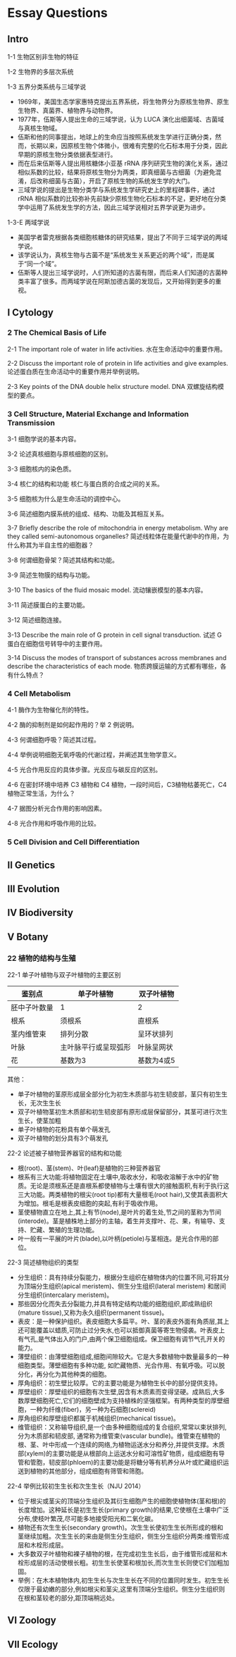 # Essay Questions

## Intro

1-1 生物区别非生物的特征

1-2 生物界的多层次系统

1-3 五界分类系统与三域学说
- 1969年，美国生态学家惠特克提出五界系统，将生物界分为原核生物界、原生生物界、真菌界、植物界与动物界。
- 1977年，伍斯等人提出生命的三域学说，认为 LUCA 演化出细菌域、古菌域与真核生物域。
- 伍斯和他的同事提出，地球上的生命应当按照系统发生学进行正确分类，然而，长期以来，因原核生物个体微小，很难有完整的化石标本用于分类，因此早期的原核生物分类依据表型进行。
- 而在后来伍斯等人提出用核糖体小亚基 rRNA 序列研究生物的演化关系，通过相似系数的比较，结果将原核生物分为两类，即真细菌与古细菌（为避免混淆，后改称细菌与古菌），开启了原核生物的系统发生学的大门。
- 三域学说的提出是生物分类学与系统发生学研究史上的里程碑事件，通过 rRNA 相似系数的比较弥补先前缺少原核生物化石标本的不足，更好地在分类学中运用了系统发生学的方法，因此三域学说相对五界学说更为进步。

1-3-E 两域学说
- 美国学者雷克根据各类细胞核糖体的研究结果，提出了不同于三域学说的两域学说。
- 该学说认为，真核生物与古菌不是“系统发生关系更近的两个域”，而是属于“同一个域”。
- 伍斯等人提出三域学说时，人们所知道的古菌有限，而后来人们知道的古菌种类丰富了很多。而两域学说在阿斯加德古菌的发现后，又开始得到更多的重视。
 
## I Cytology

### 2 The Chemical Basis of Life

2-1 The important role of water in life activities. 水在生命活动中的重要作用。

2-2 Discuss the important role of protein in life activities and give examples. 论述蛋白质在生命活动中的重要作用并举例说明。

2-3 Key points of the DNA double helix structure model.  DNA 双螺旋结构模型的要点。

### 3 Cell Structure, Material Exchange and Information Transmission

3-1 细胞学说的基本内容。

3-2 论述真核细胞与原核细胞的区别。

3-3 细胞核内的染色质。

3-4 核仁的结构和功能 核仁与蛋白质的合成之间的关系。

3-5 细胞核为什么是生命活动的调控中心。

3-6 简述细胞内膜系统的组成、结构、功能及其相互关系。

3-7 Briefly describe the role of mitochondria in energy metabolism. Why are they called semi-autonomous organelles? 简述线粒体在能量代谢中的作用，为什么称其为半自主性的细胞器？

3-8 何谓细胞骨架？简述其结构和功能。

3-9 简述生物膜的结构与功能。

3-10 The basics of the fluid mosaic model. 流动镶嵌模型的基本内容。

3-11 简述膜蛋白的主要功能。

3-12 简述细胞连接。

3-13 Describe the main role of G protein in cell signal transduction. 试述 G 蛋白在细胞信号转导中的主要作用。

3-14 Discuss the modes of transport of substances across membranes and describe the characteristics of each mode. 物质跨膜运输的方式都有哪些，各有什么特点？

### 4 Cell Metabolism

4-1 酶作为生物催化剂的特性。

4-2 酶的抑制剂是如何起作用的？举 2 例说明。

4-3 何谓细胞呼吸？简述其过程。

4-4 举例说明细胞无氧呼吸的代谢过程，并阐述其生物学意义。

4-5 光合作用反应的具体步骤。光反应与碳反应的区别。

4-6 在密封环境中培养 C3 植物和 C4 植物，一段时间后，C3植物枯萎死亡，C4植物正常生活，为什么？

4-7 据图分析光合作用的影响因素。

4-8 光合作用和呼吸作用的比较。

### 5 Cell Division and Cell Differentiation

## II Genetics

## III Evolution

## IV Biodiversity

## V Botany

### 22 植物的结构与生殖

22-1 单子叶植物与双子叶植物的主要区别

|鉴别点 | 单子叶植物 | 双子叶植物 |
| -------------- | ---------- | --------- |
| 胚中子叶数量 | 1 | 2 |
| 根系 | 须根系 | 直根系 |
| 茎内维管束 | 排列分散 | 呈环状排列 |
| 叶脉 | 主叶脉平行或呈现弧形 | 叶脉呈网状 |
| 花 | 基数为3 | 基数为4或5 |

其他：
- 单子叶植物的茎原形成层全部分化为初生木质部与初生韧皮部，茎只有初生生长，无次生生长
- 双子叶植物茎初生木质部和初生韧皮部有原形成层保留部分，其茎可进行次生生长，使茎加粗
- 单子叶植物的花粉具有单个萌发孔
- 双子叶植物的划分具有3个萌发孔

22-2 论述被子植物营养器官的结构和功能
- 根(root)、茎(stem)、叶(leaf)是植物的三种营养器官
- 根系有三大功能:将植物固定在土壤中,吸收水分，和吸收溶解于水中的矿物质。无论是须根系还是直根系都使植物与土壤有很大的接触面积,有利于执行这三大功能。两类植物的根尖(root tip)都有大量根毛(root hair),又使其表面积大为增加。根毛是根表皮细胞的突起,有利于吸收作用。
- 茎使植物直立在地上,其上有节(node),是叶片的着生处,节之间的茎称为节间(interode)。茎是植株地上部分的主轴，着生并支撑叶、花、果，有输导、支持、贮藏、繁殖的生理功能。
- 叶一般有一平展的叶片(blade),以叶柄(petiole)与茎相连。是光合作用的部位。

22-3 简述植物组织的类型
- 分生组织：具有持续分裂能力，根据分生组织在植物体内的位置不同,可将其分为顶端分生组织(apical meristem)、侧生分生组织(lateral meristem) 和居间分生组织(intercalary meristem)。
- 那些因分化而失去分裂能力,并具有特定结构功能的细胞组织,即成熟组织(mature tissue),又称为永久组织(permanent tissue)。
- 表皮：是一种保护组织。表皮细胞大多扁平。叶、茎的表皮外面有角质层,其上还可能覆盖以蜡质,可防止过分失水,也可以抵御真菌等寄生物侵袭。叶表皮上有气孔,是气体出入的门户,由两个保卫细胞组成。保卫细胞有调节气孔开关的能力。
- 薄壁组织：由薄壁细胞组成,细胞间隙较大。它是大多数植物中数量最多的一种细胞类型。薄壁细胞有多种功能, 如贮藏物质、光合作用、有氧呼吸。可以脱分化，再分化为其他种类的细胞。
- 厚角组织：初生壁比较厚。它的主要功能是为植物生长中的部分提供支持。
- 厚壁组织：厚壁组织的细胞有次生壁,因含有木质素而变得坚硬。成熟后,大多数厚壁细胞死亡,它们的细胞壁成为支持植株的坚强框架。有两种类型的厚壁细胞，一种为纤维(fiber)，另一种为石细胞(sclereid)
- 厚角组织和厚壁组织都属于机械组织(mechanical tissue)。
- 维管组织：又称输导组织,是一个由多种细胞组成的复合组织,常常以束状排列,分为木质部和韧皮部, 通常称为维管束(vascular bundle)。维管束在植物的根、茎、叶中形成一个连续的网络,为植物运送水分和养分,并提供支撑。木质部(xylem)的主要功能是从根部向上运送水分和可溶性矿物质，组成细胞有导管和管胞，韧皮部(phloem)的主要功能是将糖分等有机养分从叶或贮藏组织运送到植物的其他部分，组成细胞有筛管和筛胞。

22-4 举例比较初生生长和次生生长（NJU 2014）
- 位于根尖或茎尖的顶端分生组织及其衍生细胞产生的细胞使植物体(茎和根)的长度增加。这种延长是初生生长(primary growth)的结果,它使根在土壤中广泛分布,使枝叶繁茂,尽可能多地接受阳光和二氧化碳。
- 植物还有次生生长(secondary growth)。次生生长使初生生长所形成的根和茎继续加粗。次生生长的来由是侧生分生组织，侧生分生组织分两类:维管形成层和木栓形成层。
- 大多数双子叶植物和裸子植物的根，在完成初生生长后，由于维管形成层和木栓形成层的活动使根长粗。初生生长使茎和根加长,而次生生长则使它们加粗加固。
- 举例：在木本植物体内,初生生长与次生生长在不同的位置同时发生。初生生长仅限于最幼嫩的部分,例如根尖和茎尖,这里有顶端分生组织。侧生分生组织则在根和茎较老的部分,距顶端稍远处。
## VI Zoology

## VII Ecology
